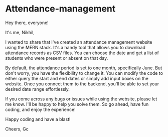 # Attendance-management

Hey there, everyone!

It's me, Nikhil, 

I wanted to share that I've created an attendance management website using the MERN stack. It's a handy tool that allows you to download attendance records as CSV files. You can choose the date and get a list of students who were present or absent on that day.

By default, the attendance period is set to one month, specifically June. But don't worry, you have the flexibility to change it. You can modify the code to either query the start and end dates or simply add input boxes on the website. Once you connect them to the backend, you'll be able to set your desired date range effortlessly.

If you come across any bugs or issues while using the website, please let me know. I'll be happy to help you solve them. So go ahead, have fun coding, and enjoy the experience!

Happy coding and have a blast!

Cheers, Gc

